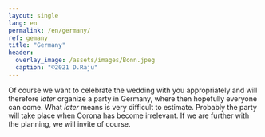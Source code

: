 ```yaml
---
layout: single
lang: en
permalink: /en/germany/
ref: gemany
title: "Germany"
header:
  overlay_image: /assets/images/Bonn.jpeg
  caption: "©2021 D.Raju"
---
```


Of course we want to celebrate the wedding with you appropriately and will therefore *later* organize a party in Germany, where then
hopefully everyone can come. What *later* means is very difficult to estimate. Probably the party will take place when Corona has become irrelevant. If we are further with the planning, we will invite of course.